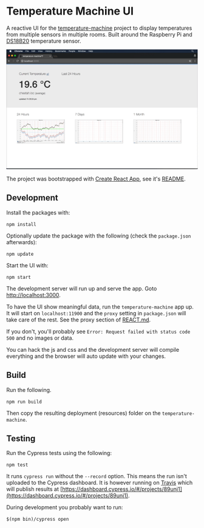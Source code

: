 # Temperature Machine UI

A reactive UI for the [temperature-machine](https://github.com/tobyweston/temperature-machine) project to display temperatures from multiple sensors in multiple rooms. Built around the Raspberry Pi and [DS18B20](https://www.maximintegrated.com/en/products/analog/sensors-and-sensor-interface/DS18B20.html) temperature sensor.

![](ui-wip.gif)

The project was bootstrapped with [Create React App](https://github.com/facebookincubator/create-react-app), see it's [README](REACT.md).

## Development

Install the packages with:

    npm install
    
Optionally update the package with the following (check the `package.json` afterwards):

    npm update

Start the UI with:

    npm start
    
The development server will run up and serve the app. Goto [http://localhost:3000]([http://localhost:3000]).

To have the UI show meaningful data, run the `temperature-machine` app up. It will start on `localhost:11900` and the `proxy` setting in `package.json` will take care of the rest. See the proxy section of [REACT.md](https://github.com/facebook/create-react-app/blob/master/packages/react-scripts/template/README.md#proxying-api-requests-in-development).

If you don't, you'll probably see `Error: Request failed with status code 500` and no images or data.

You can hack the js and css and the development server will compile everything and the browser will auto update with your changes.

## Build

Run the following.

    npm run build
    
Then copy the resulting deployment (resources) folder on the `temperature-machine`.

## Testing

Run the Cypress tests using the following:

    npm test
    
It runs `cypress run` without the `--record` option. This means the run isn't uploaded to the Cypress dashboard. It is however running on [Travis](https://travis-ci.org/tobyweston/temperature-machine-ui) which will publish results at [https://dashboard.cypress.io/#/projects/89unj1](https://dashboard.cypress.io/#/projects/89unj1). 

During development you probably want to run:

    $(npm bin)/cypress open    